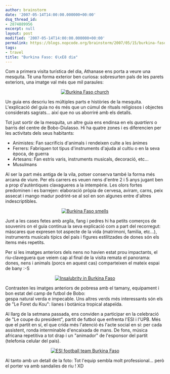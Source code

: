 ```yaml
---
author: brainstorm
date: '2007-05-14T14:00:00.000000+00:00'
dsq_thread_id:
- 2874889956
excerpt: null
layout: post
modified: '2007-05-14T14:00:00.000000+00:00'
permalink: https://blogs.nopcode.org/brainstorm/2007/05/15/burkina-faso-6e-dia/
tags:
- travel
title: "Burkina Faso: 6\xE8 dia"
---
```


Com a primera visita turística del dia, Athanase ens porta a veure una mesquita. Té una forma exterior ben curiosa: sobresurten pals de les parets exteriors, una imatge val més que mil paraules:

<div class='flickr_photo'>
  <center>
    <a href="https://www.flickr.com/photos/rvalls/2911488683/" title="Burkina Faso church" target="_blank" class="flickr-image aligncenter"><img src="http://farm4.static.flickr.com/3024/2911488683_fdd5e8c67f_m.jpg" alt="Burkina Faso church" class="" /></a>
  </center>
</div>

Un guia ens descriu les múltiples parts e històries de la mesquita. L'explicació del guia no és més que un cúmul de rituals religiosos i objectes considerats sagrats... així que no us aborriré amb els detalls.

Tot just sortir de la mesquita, un altre guia ens endinsa en els *quartiers* o barris del centre de Bobo-Diulasso. Hi ha quatre zones i es diferencien per les activitats dels seus habitants:

*   Animistes: Fan sacrificis d'animals i rendeixen culte a les ànimes
*   Ferrers: Fabriquen tot tipus d'instruments d'ajuda al cultiu o en la seva època, de guerra
*   Artesans: Fan estris varis, instruments musicals, decoració, etc...
*   Musulmans

<!--more-->

Al ser la part més antiga de la vila, potser conserva també la forma més arcana de viure. Per els carrers es veuen nens d'entre 2 i 5 anys jugant ben a prop d'autèntiques clavagueres a la intempèrie. Les olors fortes predominen i es barrejen: elaboració pròpia de cervesa, aviram, carns, peix assecat i mango madur podrint-se al sol en son algunes entre d'altres indescriptibles.

<div class='flickr_photo'>
  <center>
    <a href="https://www.flickr.com/photos/rvalls/2912354500/" title="Burkina Faso smells" target="_blank" class="flickr-image aligncenter"><img src="http://farm4.static.flickr.com/3272/2912354500_70f46b296b_m.jpg" alt="Burkina Faso smells" class="" /></a>
  </center>
</div>

Junt a les cases fetes amb argila, fang i pedres hi ha petits comerços de souvenirs on el guia continua la seva explicació com a part del recorregut: màscares que expresen tot aspecte de la vida (matrimoni, familia, etc...), instruments musicals típics del país i figures estilitzades de dones són els items més repetits.

Per si les imatges anteriors dels nens no havien estat prou impactants, el riu-claveguera que veiem cap al final de la visita remata el panorama: dones, nens i animals (porcs en aquest cas) comparteixen el mateix espai de bany :-S

<div class='flickr_photo'>
  <center>
    <a href="https://www.flickr.com/photos/rvalls/2911937349/" title="Insalubrity in Burkina Faso" target="_blank" class="flickr-image aligncenter"><img src="http://farm4.static.flickr.com/3088/2911937349_5ba875a2a7_m.jpg" alt="Insalubrity in Burkina Faso" class="" /></a>
  </center>
</div>

Contrasten les imatges anteriors de pobresa amb el tamany, equipament i bon estat del camp de futbol de Bobo:  
gespa natural verda e impecable. Uns altres verds més interessants són els de "Le Foret du Kou": lianes i botànica tropical atapeïda.

Al llarg de la setmana passada, ens conviden a participar en la celebració de "Le coupe du president", partit de futbol que enfrenta l'ESI i l'UPB. Més que el partit en sí, el que crida més l'atenció és l'acte social en sí: per cada assistent, ronda interminable d'encaixada de mans. De fons, música africana repetitiva a tot drap i un "animador" de l'esponsor del partit (telefonia celular del país).

<div class='flickr_photo'>
  <center>
    <a href="https://www.flickr.com/photos/rvalls/2912431598/" title="ESI football team Burkina Faso" target="_blank" class="flickr-image aligncenter"><img src="http://farm4.static.flickr.com/3274/2912431598_581a84e36e_m.jpg" alt="ESI football team Burkina Faso" class="" /></a>
  </center>
</div>

Al tanto amb un detall de la foto: Tot l'equip sembla molt professional... però el porter va amb sandalies de riu ! XD